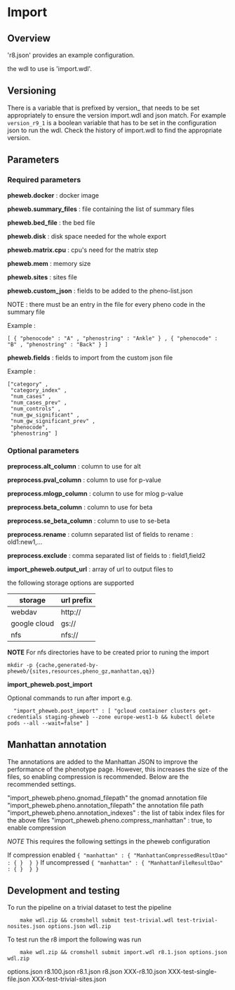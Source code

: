 # Import

## Overview
'r8.json' provides an example configuration.

the wdl to use is 'import.wdl'.

## Versioning

There is a variable that is prefixed by version_ that needs to
be set appropriately to ensure the version import.wdl and json
match.  For example `version_r9_1` is a boolean variable that
has to be set in the configuration json to run the wdl.  Check
the history of import.wdl to find the appropriate version.

## Parameters
### Required parameters

**pheweb.docker** : docker image

**pheweb.summary_files** : file containing the list of summary files

**pheweb.bed_file** : the bed file

**pheweb.disk** : disk space needed for the whole export

**pheweb.matrix.cpu** : cpu's need for the matrix step

**pheweb.mem** : memory size

**pheweb.sites** : sites file

**pheweb.custom_json** : fields to be added to the pheno-list.json

NOTE : there must be an entry in the file for every pheno code in the summary file

Example :
```
[ { "phenocode" : "A" , "phenostring" : "Ankle" } , { "phenocode" : "B" , "phenostring" : "Back" } ]
```

**pheweb.fields** : fields to import from the custom json file

Example :

```
["category" ,
 "category_index" ,
 "num_cases" ,
 "num_cases_prev" ,
 "num_controls" ,
 "num_gw_significant" ,
 "num_gw_significant_prev" ,
 "phenocode",
 "phenostring" ]
```

### Optional parameters

**preprocess.alt_column** : column to use for alt

**preprocess.pval_column** : column to use for p-value

**preprocess.mlogp_column** : column to use for mlog p-value

**preprocess.beta_column** : column to use for beta

**preprocess.se_beta_column** : column to use to se-beta

**preprocess.rename** : column separated list of fields to rename : old1:new1,...

**preprocess.exclude** : comma separated list of fields to : field1,field2

**import_pheweb.output_url** : array of url to output files to

the following storage options are supported

|storage      | url prefix |
|-------------|------------|
|webdav       | http://    |
|google cloud | gs://      |
|nfs          | nfs://     |



**NOTE** For nfs directories have to be created prior to runing the import

```
mkdir -p {cache,generated-by-pheweb/{sites,resources,pheno_gz,manhattan,qq}}
```

**import_pheweb.post_import**

Optional commands to run after import e.g.


```
  "import_pheweb.post_import" : [ "gcloud container clusters get-credentials staging-pheweb --zone europe-west1-b && kubectl delete pods --all --wait=false" ]
```


## Manhattan annotation

The annotations are added to the Manhattan JSON to improve the
performance of the phenotype page. However, this increases the size of
the files, so enabling compression is recommended.  Below are the
recommended settings.

  "import\_pheweb.pheno.gnomad_filepath" the gnomad annotation file
  "import\_pheweb.pheno.annotation_filepath" the annotation file path
  "import\_pheweb.pheno.annotation_indexes" : the list of tabix index files for the above files
  "import\_pheweb.pheno.compress_manhattan" : true, to enable compression

*NOTE* This requires the following settings in the pheweb configuration

If compression enabled
`{ "manhattan" : { "ManhattanCompressedResultDao" : { }  } }`
If uncompressed
`{ "manhattan" : { "ManhattanFileResultDao" : { }  } }`

## Development and testing

To run the pipeline on a trivial dataset to test the pipeline

```
	make wdl.zip && cromshell submit test-trivial.wdl test-trivial-nosites.json options.json wdl.zip
```

To test run the r8 import the following was run

```
	make wdl.zip && cromshell submit import.wdl r8.1.json options.json wdl.zip
```

options.json  r8.100.json  r8.1.json  r8.json    XXX-r8.10.json  XXX-test-single-file.json  XXX-test-trivial-sites.json
